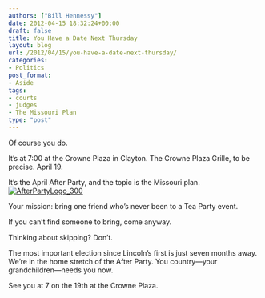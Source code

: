 ```yaml
---
authors: ["Bill Hennessy"]
date: 2012-04-15 18:32:24+00:00
draft: false
title: You Have a Date Next Thursday
layout: blog
url: /2012/04/15/you-have-a-date-next-thursday/
categories:
- Politics
post_format:
- Aside
tags:
- courts
- judges
- The Missouri Plan
type: "post"
---
```


Of course you do.

 

It’s at 7:00 at the Crowne Plaza in Clayton. The Crowne Plaza Grille, to be precise. April 19.

 

It’s the April After Party, and the topic is the Missouri plan.[![AfterPartyLogo_300](https://ludicrite.files.wordpress.com/2012/04/afterpartylogo_300_thumb.png)
](https://ludicrite.files.wordpress.com/2012/04/afterpartylogo_300.png)

 

Your mission: bring one friend who’s never been to a Tea Party event. 

 

If you can’t find someone to bring, come anyway. 

 

Thinking about skipping? Don’t. 

 

The most important election since Lincoln’s first is just seven months away. We’re in the home stretch of the After Party. You country—your grandchildren—needs you now. 

 

See you at 7 on the 19th at the Crowne Plaza.
